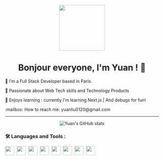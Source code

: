 <div id="header" align="center">
  <img src="https://media.giphy.com/media/IoP0PvbbSWGAM/giphy.gif" width="150"/>
  <h1>Bonjour everyone, I'm Yuan ! 👋</h1>
</div>

<div id='main' >
  
  <p> 🌱 I’m a Full Stack Developer based in Paris.</p> 
  <p> 🥰 Passionate about Web Tech skills and Technology Products</p> 
  <p> 👾 Enjoys learning : currently I'm learning Next.js | And debugs for fun!</p>
  :mailbox: How to reach me: yuanliu0120@gmail.com
  
 

</div>

---
<section align="center">
  
 ![Yuan's GitHub stats](https://github-readme-stats.vercel.app/api?username=yuanliuddd&show_icons=true&theme=great-gatsby)

</section>

### :hammer_and_wrench: Languages and Tools :
<div>
            <img src="https://cdn.jsdelivr.net/gh/devicons/devicon/icons/javascript/javascript-original.svg" width="30" height="30"/>&nbsp;
            <img src="https://cdn.jsdelivr.net/gh/devicons/devicon/icons/express/express-original.svg" width="30" height="30"/>&nbsp;
            <img src="https://cdn.jsdelivr.net/gh/devicons/devicon/icons/nodejs/nodejs-original-wordmark.svg" width="30" height="30"/>&nbsp;
            <img src="https://cdn.jsdelivr.net/gh/devicons/devicon/icons/react/react-original-wordmark.svg" width="30" height="30"/>&nbsp;
            <img src="https://cdn.jsdelivr.net/gh/devicons/devicon/icons/tailwindcss/tailwindcss-original-wordmark.svg" width="30" height="30"/>&nbsp;
            <img src="https://cdn.jsdelivr.net/gh/devicons/devicon/icons/html5/html5-original.svg" width="30" height="30"/>&nbsp;
            <img src="https://cdn.jsdelivr.net/gh/devicons/devicon/icons/git/git-plain.svg" width="30" height="30"/>&nbsp;
            <img src="https://cdn.jsdelivr.net/gh/devicons/devicon/icons/mongodb/mongodb-original-wordmark.svg" width="30" height="30"/>&nbsp;       
</div>
